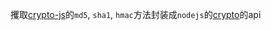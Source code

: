 攫取[crypto-js](https://github.com/brix/crypto-js)的`md5`, `sha1`, `hmac`方法封装成`nodejs`的[crypto](http://nodejs.cn/api/crypto.html)的api
